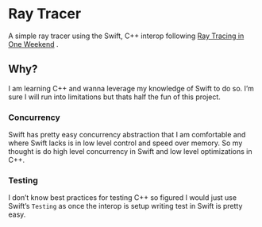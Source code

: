 # Ray Tracer

A simple ray tracer using the Swift, C++ interop following 
[Ray Tracing in One Weekend](https://raytracing.github.io/books/RayTracingInOneWeekend.html)
 .

## Why?

I am learning C++ and wanna leverage my knowledge of Swift to do so. I’m sure I
will run into limitations but thats half the fun of this project.

### Concurrency

Swift has pretty easy concurrency abstraction that I am comfortable and where 
Swift lacks is in low level control and speed over memory. So my thought is do 
high level concurrency in Swift and low level optimizations in C++.

### Testing

I don’t know best practices for testing C++ so figured I would just use Swift’s
`Testing` as once the interop is setup writing test in Swift is pretty easy.